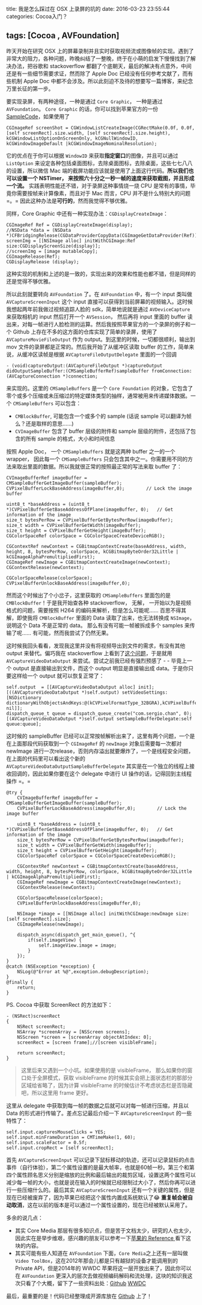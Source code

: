 title: 我是怎么踩过在 OSX 上录屏的坑的
date: 2016-03-23 23:55:44
categories: Cocoa入门？

tags: [Cocoa , AVFoundation]
---

昨天开始在研究 OSX 上的屏幕录制并且实时获取视频流或图像帧的实现。遇到了非常大的阻力，各种问题，昨晚纠结了一整晚，终于在小萌的启发下慢慢找到了解决办法，把谷歌和 stackoverflow 都翻了个底朝天，最后的解决有点意外，中间还是有一些细节需要求证，然而除了 Apple Doc 已经没有任何参考文献了，而有些机制 Apple Doc 中都不会涉及。所以此刻迫不及待的想要写一篇博客，来纪念万里长征的第一步。

要实现录屏，有两种途径，一种是通过 `Core Graphic`， 一种是通过 `AVFoundation`。 `Core Graphic` 的话，你可以找到苹果官方的一份 [SampleCode](https://developer.apple.com/library/mac/samplecode/SonOfGrab/Introduction/Intro.html)，如果使用了 

```
CGImageRef screenShot = CGWindowListCreateImage(CGRectMake(0.0f, 0.0f, [self screenRect].size.width, [self screenRect].size.height), kCGWindowListOptionOnScreenOnly, kCGNullWindowID, kCGWindowImageDefault |kCGWindowImageNominalResolution);
```

它的优点在于你可以根据 `WindowID` 来获取**指定窗口**的图像，并且可以通过 `ListOption` 来设定各种包括桌面图标，去除桌面图标，去除桌面，这些七七八八的设置，所以微信 Mac 端的截屏功能应该就是使用了上面这行代码。**所以我们也可以设置一个 NSTimer， 来按照六十分之一秒一帧的速度来获取截图，并且形成一个流。** 实践表明性能还不错，对于录屏这种事情烧一烧 CPU 是常有的事情，毕竟你需要按帧来计算像素，而且对于 Mac 而言，CPU 并不是什么特别大的问题 =。= 因此这种办法是**可行的**，然而我觉得不够优雅。

同样，Core Graphic 中还有一种实现办法：`CGDisplayCreateImage`：

```
CGImageRef Ref = CGDisplayCreateImage(display);
//NSData *data = (NSData *)CFBridgingRelease(CGDataProviderCopyData(CGImageGetDataProvider(Ref)));
screenImg = [[NSImage alloc] initWithCGImage:Ref size:CGDisplayScreenSize(display)];
//screenImg = [image mutableCopy];
CGImageRelease(Ref);
CGDisplayRelease (display);
```

这种实现的机制和上述的是一致的，实现出来的效果和性能也都不错，但是同样的还是觉得不够优雅。

所以此刻就要转向 `AVFoundation` 了。在 `AVFoundation` 中，有一个 input 类叫做 `AVCaptureScreenInput` 这个 input 直接可以获得到当前屏幕的视频输入。这时候我想起两年前我做过视频追踪人脸的 sdk，简单地说就是通过 `AVDeviceCapture` 来获取相机的 input 然后打开一个 `AVSession`， 然后再将 input 里面的 buffer 读出来，对每一帧进行人脸检测的运算。然后我按照苹果官方的一个录屏的例子和一个 Github 上存在不多的这方面的仓库实现了简单的录屏，使用了 `AVCaptureMovieFileOutput` 作为 output。到这里的时候，一切都很顺利，输出到 mov 文件的录屏都是正常的。然后我开始了从缓冲区读取 buffer 的工作，简单来说，从缓冲区读帧是根据 `AVCaptureFileOutputDelegate` 里面的一个回调 

```
- (void)captureOutput:(AVCaptureFileOutput *)captureOutput didOutputSampleBuffer:(CMSampleBufferRef)sampleBuffer fromConnection:(AVCaptureConnection *)connection;

```


来实现的。这里的 `CMSampleBuffers` 是一个 `Core Foundation` 的对象，它包含了零个或多个压缩或未压缩过的特定媒体类型的抽样，通常被用来传递媒体数据。一个 `CMSampleBuffers` 可以包含：

* `CMBlockBuffer`, 可能包含一个或多个的 sample (话说 sample 可以翻译为帧么？还是取样的意思……)
* `CVImageBuffer` 包含了 buffer 层级的附件和 sample 层级的附件，还包括了包含的所有 sample 的格式，大小和时间信息

按照 Apple Doc， 一个 `CMSampleBuffers` 就是这两种 buffer 之一的一个 wrapper， 因此每一个 `CMSampleBuffers` 只会包含其中之一。你需要用不同的方法来取出里面的数据。所以我就很正常的按照最正常的写法来取 buffer 了：

```
CVImageBufferRef imageBuffer = CMSampleBufferGetImageBuffer(sampleBuffer);
CVPixelBufferLockBaseAddress(imageBuffer,0);        // Lock the image buffer
        
uint8_t *baseAddress = (uint8_t *)CVPixelBufferGetBaseAddressOfPlane(imageBuffer, 0);   // Get information of the image
size_t bytesPerRow = CVPixelBufferGetBytesPerRow(imageBuffer);
size_t width = CVPixelBufferGetWidth(imageBuffer);
size_t height = CVPixelBufferGetHeight(imageBuffer);
CGColorSpaceRef colorSpace = CGColorSpaceCreateDeviceRGB();

CGContextRef newContext = CGBitmapContextCreate(baseAddress, width, height, 8, bytesPerRow, colorSpace, kCGBitmapByteOrder32Little | kCGImageAlphaPremultipliedFirst);
CGImageRef newImage = CGBitmapContextCreateImage(newContext);
CGContextRelease(newContext);

CGColorSpaceRelease(colorSpace);
CVPixelBufferUnlockBaseAddress(imageBuffer,0);
```

然而这个时候出了个小岔子，这里获取的 `CMSampleBuffers` 里面包的是 `CMBlockBuffer`！于是我开始查各种 stackoverflow， 无解， 一开始以为是视频格式的问题，需要按照 H264 的编码来解析，但是怎么可能呢…… 百思不得其解，即使我将 `CMBlockBuffer` 里面的 Data 读取了出来，也无法转换成 `NSImage`， 说明这个 Data 不是正常的 data。 那么有没有可能一帧被拆成多个 samples 来传输了呢…… 有可能，然而我尝试了仍然无果。

这时候我回头看看，发现我这里并没有将视频导出到文件的需求，有没有其他 output 来替代。偏巧我在 stackoverflow 上看到了[这个问题](http://stackoverflow.com/questions/15916808/capturing-blank-stills-from-a-avcapturescreeninput)，于是就用 `AVCaptureVideoDataOutput` 来尝试。尝试之前我已经有强烈预感了 - - 毕竟上一个 output 是直接输出到文件，而这个 output 明显是直接输出成 data。于是你只要这样给一个 output 就可以恢复正常了：

```
self.output  = [[AVCaptureVideoDataOutput alloc] init];
[((AVCaptureVideoDataOutput *)self.output) setVideoSettings:[NSDictionary dictionaryWithObjectsAndKeys:@(kCVPixelFormatType_32BGRA),kCVPixelBufferPixelFormatTypeKey, nil]];
dispatch_queue_t queue = dispatch_queue_create("com.sergio.chan", 0);
[(AVCaptureVideoDataOutput *)self.output setSampleBufferDelegate:self queue:queue];
```

这时候的 sampleBuffer 已经可以正常按帧解析出来了，这里有两个问题，一个是在上面那段代码获取到一个 `CGImageRef` 的 `newImage` 对象后需要每一次都对 newImage 进行一次release，否则内存溢出就要爆炸了，一个是线程安全问题，在上面的代码里可以看出这个新的 `AVCaptureVideoDataOutputSampleBufferDelegate` 其实是在一个独立的线程上接收回调的，因此如果你要在这个 delegate 中进行 UI 操作的话，记得回到主线程操作 =。=

```
@try {
    CVImageBufferRef imageBuffer = CMSampleBufferGetImageBuffer(sampleBuffer);
    CVPixelBufferLockBaseAddress(imageBuffer,0);        // Lock the image buffer
    
    uint8_t *baseAddress = (uint8_t *)CVPixelBufferGetBaseAddressOfPlane(imageBuffer, 0);   // Get information of the image
    size_t bytesPerRow = CVPixelBufferGetBytesPerRow(imageBuffer);
    size_t width = CVPixelBufferGetWidth(imageBuffer);
    size_t height = CVPixelBufferGetHeight(imageBuffer);
    CGColorSpaceRef colorSpace = CGColorSpaceCreateDeviceRGB();
    
    CGContextRef newContext = CGBitmapContextCreate(baseAddress, width, height, 8, bytesPerRow, colorSpace, kCGBitmapByteOrder32Little | kCGImageAlphaPremultipliedFirst);
    CGImageRef newImage = CGBitmapContextCreateImage(newContext);
    CGContextRelease(newContext);
    
    CGColorSpaceRelease(colorSpace);
    CVPixelBufferUnlockBaseAddress(imageBuffer,0);
    
    NSImage *image = [[NSImage alloc] initWithCGImage:newImage size:[self screenRect].size];
    CGImageRelease(newImage);
    
    dispatch_async(dispatch_get_main_queue(), ^{
        if(self.imageView) {
            self.imageView.image = image;
        }
    });
}
@catch (NSException *exception) {
    NSLog(@"Error at %@",exception.debugDescription);
}
@finally {
    return;
}
```

PS. Cocoa 中获取 ScreenRect 的方法如下：

```
- (NSRect)screenRect
{
    NSRect screenRect;
    NSArray *screenArray = [NSScreen screens];
    NSScreen *screen = [screenArray objectAtIndex: 0];
    screenRect = [screen frame];//[screen visibleFrame];
    
    return screenRect;
}

```
> 这里后来又遇到一个小坑。如果使用的是 visibleFrame， 那么如果你的窗口处于全屏模式，获取 visibleFrame 的时候其实会把上面状态栏的那部分区域给省略了，因为计算 visibleFrame 的时候估计不考虑状态栏是否隐藏吧，所以这里用 frame 更好。

这里从 delegate 中获取到每一帧的数据之后就可以对每一帧进行压缩，并且以 Data 的形式进行传输了。差点忘记最后介绍一下 `AVCaptureScreenInput` 的一些特性了：

```
self.input.capturesMouseClicks = YES;
self.input.minFrameDuration = CMTimeMake(1, 60);
self.input.scaleFactor = 0.5f;
self.input.cropRect = [self screenRect];
```

首先 `AVCaptureScreenInput` 可以记录下鼠标移动的轨迹，还可以记录鼠标的点击事件（自行体验），第二个属性设置的是最大帧率，也就是60帧一秒。第三个和第四个属性顾名思义分别是缩放的比例和最后输出的裁剪区域，设置这两个属性可以减少每一帧的大小，也就是说在输入的时候就已经限制过大小了，然后你再可以进行一些压缩什么的。最后其实 `AVCaptureScreenInput` 还有一个关键的属性，但是现在已经被废弃了，因为苹果已经把这个属性内置成系统默认了😂 **重复帧会被自动取消**，这在以前的版本是可以通过一个属性设置的，现在已经被默认采用了。

多余的说几点：

* 其实 Core Media 那层有很多知识点，但是苦于文档太少，研究的人也太少，因此实在是举步维艰，感兴趣的朋友可以参考一下[苹果的 Reference ](https://developer.apple.com/library/mac/documentation/CoreMedia/Reference/CMSampleBuffer/)看下这块的内容。
* 其实可能有些人知道在 `AVFoundation` 下面，`Core Media`之上还有一层叫做 `Video ToolBox`，这在2012年那会儿都是只有越狱的设备才能调用到的 Private API，但是2014年的 WWDC 苹果将这一层开放出来了，因此你可以在 `AVFoundation` 更深入的层次去做视频编码解码和流处理，这块的知识我这次只看了个大概，留下了一些资料出处：[Github](https://github.com/McZonk/VideoToolboxPlus)  [WWDC](https://developer.apple.com/videos/play/wwdc2014/513/)

最后，最重要的是！代码已经整理成开源库放在 [Github](https://github.com/RavenTech-GrowthHacker/RTScreenRecorder) 上了！
